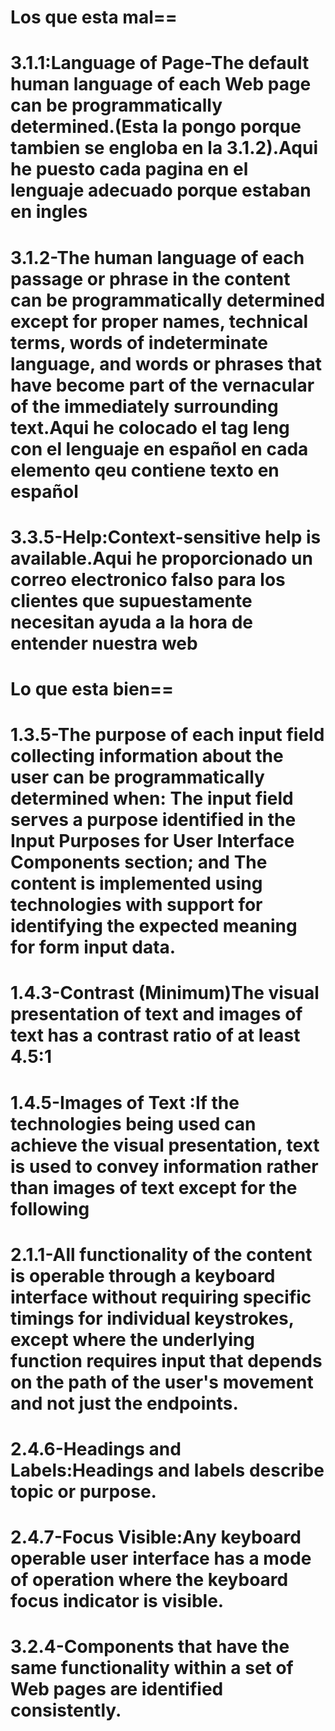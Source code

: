 # Los que esta mal==
# 3.1.1:Language of Page-The default human language of each Web page can be programmatically determined.(Esta la pongo porque tambien se engloba en la 3.1.2).Aqui he puesto cada pagina en el lenguaje adecuado porque estaban en ingles

# 3.1.2-The human language of each passage or phrase in the content can be programmatically determined except for proper names, technical terms, words of indeterminate language, and words or phrases that have become part of the vernacular of the immediately surrounding text.Aqui he colocado el tag leng con el lenguaje en español en cada elemento qeu contiene texto en español

# 3.3.5-Help:Context-sensitive help is available.Aqui he proporcionado un correo electronico falso para los clientes que supuestamente necesitan ayuda a la hora de entender nuestra web

# Lo que esta bien==
# 1.3.5-The purpose of each input field collecting information about the user can be programmatically determined when: The input field serves a purpose identified in the Input Purposes for User Interface Components section; and The content is implemented using technologies with support for identifying the expected meaning for form input data.

# 1.4.3-Contrast (Minimum)The visual presentation of text and images of text has a contrast ratio of at least 4.5:1

# 1.4.5-Images of Text :If the technologies being used can achieve the visual presentation, text is used to convey information rather than images of text except for the following

# 2.1.1-All functionality of the content is operable through a keyboard interface without requiring specific timings for individual keystrokes, except where the underlying function requires input that depends on the path of the user's movement and not just the endpoints.

# 2.4.6-Headings and Labels:Headings and labels describe topic or purpose.

# 2.4.7-Focus Visible:Any keyboard operable user interface has a mode of operation where the keyboard focus indicator is visible.

# 3.2.4-Components that have the same functionality within a set of Web pages are identified consistently.